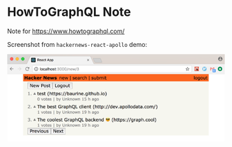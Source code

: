 # HowToGraphQL Note

Note for <https://www.howtographql.com/>

Screenshot from `hackernews-react-apollo` demo:

![](../art/hackernews-by-react-apollo.png)
